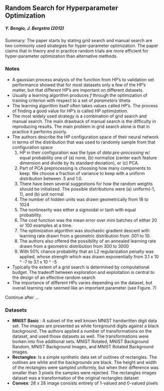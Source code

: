 ## Random Search for Hyperparameter Optimization

##### **Y. Bengio, J. Bergstra (2012)**

Summary: The paper starts by stating grid search and manual search are two commonly used strategies for hyper-parameter optimization.  The paper claims that in theory and in practice random trials are more efficient for hyper-parameter optimization than alternative methods.  

### Notes 
- A gaussian process analysis of the function from HP’s to validation set performance showed that for most datasets only a few of the HP’s matter, but that different HP’s are important on different datasets.  
- Usually a learning algorithm produces *f* through the optimization of training criterion with respect to a set of *parameters* \theta 
- The learning algorithm itself often takes values called *HP’s*.  The process of finding a good value for HP’s is called *HP optimization*.  
- The most widely used strategy is a combination of grid search and manual search.  The main drawback of manual search is the difficulty in reproducing results.  The main problem in grid search alone is that in practice it performs poorly.  
- The authors describe the HP configuration space of their neural network in terms of the distribution that was used to randomly sample from that configuration space
  1.  HP in their configuration was the type of *data pre-processing* w/ equal probability one of (a) none, (b) normalize (center each feature dimension and divide by its standard deviation), or (c) PCA.  
  2. Part of PCA preprocessing is choosing how many components to keep.  We choose a fraction of variance to keep with a uniform distribution between .5 and 1.0.  
  3. There have been several suggestions for how the random weights should be initialized.  The possible distributions were (a) uniform(-1, 1), and (b) unit normal 
  4. The number of hidden units was drawn geometrically from 18 to 1024
  5. The nonlinearity was either a sigmoidal or tanh with equal probability.  
  6. The cost function was the mean error over mini batches of either 20 or 100 examples at a time.  
  7. The optimization algorithm was stochastic gradient descent with learning rate drawn from a geometric distribution from .001 to 10.  
  8. The authors also offered the possibility of an annealed learning rate drawn from a geometric distribution from 300 to 3000
  9. With 50% chance probability that an L2 regularization penalty was applied, whose strength which was drawn exponentially from 3.1 x 10 ^ -7 to 3.1 x 10 ^ -5 
- Typically the extent of a grid search is determined by computational budget.  The tradeoff between exploration and exploitation is central to the design of an effective random search
- The importance of different HPs varies depending on the dataset, but overall learning rate seemed like an important parameter (see Figure. 7)

Continue after …

### Datasets 
- **MNIST Basic** : A subset of the well known MNIST handwritten digit data set.  The images are presented as white foreground digits against a black background.  The authors applied a number of transformations on the dataset, and used those datasets as well.  The transformations were borken into five additional sets.  MNIST Rotated, MNIST Background Random, MNIST Background Images, and MNIST Rotated Background Images.  
- **Rectangles**: Is a simple synthetic data set of outlines of rectangles.  The outlines are white and the backgrounds are black.  The height and width of the rectangles were sampled uniformly, but when their difference was smaller than 3 pixels the samples were rejected.  The rectangles images dataset was a transformation of the original rectangles dataset
- **Convex**: 28 x 28 image consists entirely of 1-valued and 0-valued pixels 
